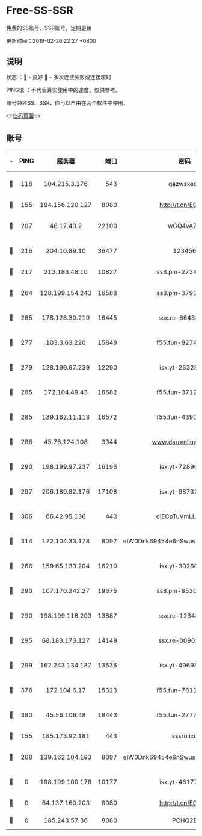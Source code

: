 # Free-SS-SSR

免费的SS账号、SSR账号，定期更新

更新时间：2019-02-26 22:27 +0800

## 说明

状态     ：🙂 - 良好 🙁 - 多次连接失败或连接超时

PING值   ：不代表真实使用中的速度，仅供参考。

账号兼容SS、SSR，你可以自由在两个软件中使用。

👉[扫码页面](https://liesauer.github.io/free-ss-ssr.github.io/)👈

## 账号

|-|PING|服务器|端口|密码|加密方式|区域|
|:----:|:----:|:-----:|-----:|:----:|:----:|:----:|
|🙂|118|104.215.3.176|543|qazwsxedc|aes-256-gcm|JP|
|🙂|155|194.156.120.127|8080|http://t.cn/EGJIyrl|rc4-md5|RU|
|🙂|207|46.17.43.2|22100|wGQ4vA7D|aes-256-gcm|RU|
|🙂|216|204.10.89.10|36477|123456|aes-256-cfb|US|
|🙂|217|213.183.48.10|10827|ss8.pm-27345710|rc4-md5|RU|
|🙂|264|128.199.154.243|16588|ss8.pm-37919199|aes-256-cfb|SG|
|🙂|265|178.128.30.219|16445|ssx.re-66438598|aes-256-cfb|SG|
|🙂|277|103.3.63.220|15849|f55.fun-92746572|aes-256-cfb|SG|
|🙂|279|128.199.97.239|12290|isx.yt-25328979|aes-256-cfb|SG|
|🙂|285|172.104.49.43|16682|f55.fun-37126498|aes-256-cfb|SG|
|🙂|285|139.162.11.113|16572|f55.fun-43900311|aes-256-cfb|SG|
|🙂|286|45.76.124.108|3344|www.darrenliuwei.com|aes-256-cfb|AU|
|🙂|290|198.199.97.237|16196|isx.yt-72896102|aes-256-cfb|US|
|🙂|297|206.189.82.176|17108|isx.yt-98732085|aes-256-cfb|SG|
|🙂|306|66.42.95.136|443|oiECpTuVmLLxk4Ts|aes-256-cfb|US|
|🙂|314|172.104.33.178|8097|eIW0Dnk69454e6nSwuspv9DmS201tQ0D|aes-256-cfb|SG|
|🙂|266|159.65.133.204|16210|isx.yt-30266739|aes-256-cfb|SG|
|🙂|290|107.170.242.27|19675|ss8.pm-85305168|aes-256-cfb|US|
|🙂|290|198.199.118.203|13887|ssx.re-12348828|aes-256-cfb|US|
|🙂|295|68.183.173.127|14149|ssx.re-00905761|aes-256-cfb|US|
|🙂|299|162.243.134.187|13536|isx.yt-49698511|aes-256-cfb|US|
|🙂|376|172.104.6.17|15323|f55.fun-78116806|aes-256-cfb|US|
|🙂|380|45.56.106.48|18443|f55.fun-27772788|aes-256-cfb|US|
|🙁|155|185.173.92.181|443|sssru.icu|rc4-md5|RU|
|🙁|208|139.162.104.193|8097|eIW0Dnk69454e6nSwuspv9DmS201tQ0D|aes-256-cfb|JP|
|🙁|0|198.199.100.178|10177|isx.yt-46177591|aes-256-cfb|US|
|🙁|0|64.137.160.203|8080|http://t.cn/EGJIyrl|rc4-md5|CA|
|🙁|0|185.243.57.36|8080|PCHQ2E|rc4-md5|US|
